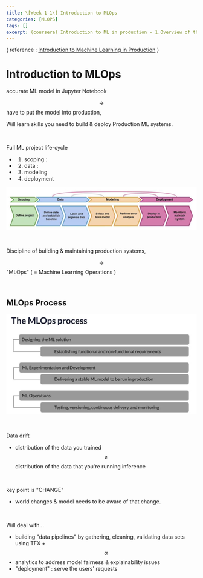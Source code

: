 ```yaml
---
title: \[Week 1-1\] Introduction to MLOps
categories: [MLOPS]
tags: []
excerpt: (coursera) Introduction to ML in production - 1.Overview of the ML Lifecycle and Deployment
---
```


<script src="https://cdn.mathjax.org/mathjax/latest/MathJax.js?config=TeX-AMS-MML_HTMLorMML" type="text/javascript"></script>

( reference : [Introduction to Machine Learning in Production](https://www.coursera.org/learn/introduction-to-machine-learning-in-production/home/welcome) )

# Introduction to MLOps 

accurate ML model in Jupyter Notebook

$$\rightarrow$$ have to put the model into production, 



Will learn skills you need to build  & deploy Production ML systems. 

<br>

Full ML project life-cycle

- 1) scoping : 
- 2) data : 
- 3) modeling
- 4) deployment

![figure2](/assets/img/mlops/img1.png)

<br>

Discipline of building & maintaining production systems, 

$$\rightarrow$$ "MLOps" ( = Machine Learning Operations )

<br>

## MLOps Process

![figure2](/assets/img/mlops/img2.png)

<br>

Data drift

- distribution of the data you trained $$\neq$$ distribution of the data that you're running inference

<br>

key point is "CHANGE"

- world changes & model needs to be aware of that change. 

<br>

Will deal with...

- building "data pipelines" by gathering, cleaning, validating data sets using TFX + $$\alpha$$
- analytics to address model fairness & explainability issues
- "deployment" : serve the users' requests





